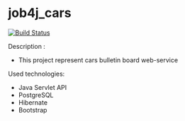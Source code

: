 # job4j_cars

[![Build Status](https://app.travis-ci.com/kalenikov/job4j_cars.svg?branch=main)](https://app.travis-ci.com/kalenikov/job4j_cars)

Description :
- This project represent cars bulletin board web-service

Used technologies:
- Java Servlet API
- PostgreSQL
- Hibernate
- Bootstrap
